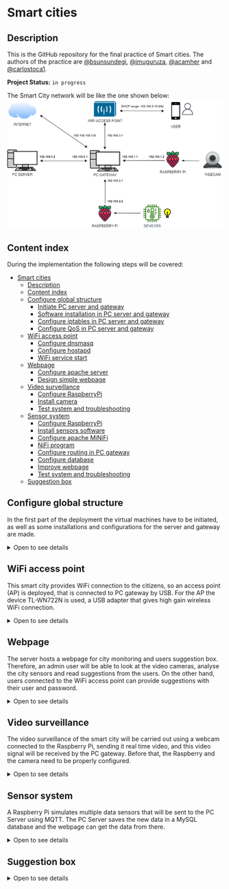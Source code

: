 # Smart cities

## Description
This is the GitHub repository for the final practice of Smart cities. The authors of the practice are [@bsunsundegi](https://github.com/bsunsundegi), [@jmuguruza](https://github.com/jmuguruza), [@acamher](https://github.com/acamher) and [@carlostoca1](https://github.com/carlostoca1).

**Project Status:** `in progress`

The Smart City network will be like the one shown below:
![network_scheme](https://github.com/bsunsundegi/Smart-cities/blob/main/img/Network.png)

## Content index
During the implementation the following steps will be covered:

- [Smart cities](#smart-cities)
  - [Description](#description)
  - [Content index](#content-index)
  - [Configure global structure](#configure-global-structure)
    - [Initiate PC server and gateway](#initiate-pc-server-and-gateway)
    - [Software installation in PC server and gateway](#software-installation-in-pc-server-and-gateway)
    - [Configure iptables in PC server and gateway](#configure-iptables-in-pc-server-and-gateway)
    - [Configure QoS in PC server and gateway](#configure-qos-in-pc-server-and-gateway)
  - [WiFi access point](#wifi-access-point)
    - [Configure dnsmasq](#configure-dnsmasq)
    - [Configure hostapd](#configure-hostapd)
    - [WiFi service start](#wifi-service-start)
  - [Webpage](#webpage)
    - [Configure apache server](#configure-apache-server)
    - [Design simple webpage](#design-simple-webpage)
  - [Video surveillance](#video-surveillance)
    - [Configure RaspberryPi](#configure-raspberrypi)
    - [Install camera](#install-camera)
    - [Test system and troubleshooting](#test-system-and-troubleshooting)
  - [Sensor system](#sensor-system)
    - [Configure RaspberryPi](#configure-raspberrypi-1)
    - [Install sensors software](#install-sensors-software)
    - [Configure apache MiNiFi](#configure-apache-minifi)
    - [NiFi program](#nifi-program)
    - [Configure routing in PC gateway](#configure-routing-in-pc-gateway-1)
    - [Configure database](#configure-database)
    - [Improve webpage](#improve-webpage-1)
    - [Test system and troubleshooting](#test-system-and-troubleshooting-1)
  - [Suggestion box](#suggestion-box)

## Configure global structure

In the first part of the deployment the virtual machines have to be initiated, as well as some installations and configurations for the server and gateway are made.
<details>
<summary>Open to see details</summary>
  
### Initiate PC server and gateway

The operating system chosen for both the PC server and the PC gateway is Ubuntu 22.04. Each one of these PCs are executed in different virtual machines.
For the case of the PC server, Apache Web Server is installed to host the webpage that later will be used.

### Software installation in PC server and gateway

After launching the virtual machines for server and gateway, some software kit has to be installed. It is recommended to use the two scripts that are located in `~/1-Configure-global-structure`, named `gateway_software.sh` and `server_software.sh`. Execute them and accept when asked in the installation process.

### Configure iptables in PC server and gateway

Afterwards, the iptables are configured. In the gateway side the 5 interfaces are defined (server, webcam, sensors, WiFi and Internet), each one with a given IP. Then, some iptable rules are added, according to each of the 5 services. The file is again in the first folder with the name `gateway_iptables.sh`. On the other side, the iptables configuration file for the server will be `server_iptables.sh`; run both scripts and verify that there are no errors.

### Configure QoS in PC server and gateway

Lastly, a QoS configuration is made, to distribute the available bandwith between the different processes. In the gateway side, the uplink traffic to the server is limited to 1 Mbps, while the downlink is limited to 5 Mbps. Regarding the server, the downlink traffic is 20 Mbps. The file `gateway_qdisc.sh` was already executed when running `gateway_iptables.sh`, so executing `server_qdisc.sh` is enough. Verify, once again, that you do not receive any error.
    
</details>
  
## WiFi access point

This smart city provides WiFi connection to the citizens, so an access point (AP) is deployed, that is connected to PC gateway by USB. For the AP the device TL-WN722N is used, a USB adapter that gives high gain wireless WiFi connection.

<details>
<summary>Open to see details</summary>
  
### Configure dnsmasq

The first step of the WiFi access point will be configuring a DNS and DHCP server; for that purpose dnsmasq will be used. In the configuration file the interface is set to `wlan`, binding interface is enabled and a DHCP range is defined according to the general network scheme. Then, go to`~/2-WiFi-access-point` and execute the file `dnsmasq.conf`.
  
### Configure hostapd
  
Second, the access point needs to be implemented. Parameters like channel, password, interface are defined in the configuration file. Now again, go to `~/2-WiFi-access-point` and execute the file `hostapd.conf`.
  
### WiFi service start

Finally, when both the DNS/DHCP and the access point have been configured, they need to be started. Optionally, use from the same directory the script `wifi.sh`, that will do this task automatically when executed.

</details>

## Webpage

The server hosts a webpage for city monitoring and users suggestion box. Therefore, an admin user will be able to look at the video cameras, analyse the city sensors and read suggestions from the users. On the other hand, users connected to the WiFi access point can provide suggestions with their user and password.
<details>
<summary>Open to see details</summary>
  
### Configure apache server

The following guide was used to install the Apache Web Server: [Installing Apache Web Server](https://www.digitalocean.com/community/tutorials/how-to-install-the-apache-web-server-on-ubuntu-22-04)

In the next picture it can bee seen that the web server has been well deployed
![apache_desplegado](https://user-images.githubusercontent.com/73036899/208314731-f36bb996-685d-488f-9bd8-0089475fd43a.jpg)

### Design simple webpage
If the admin wants to see data such as video surveillance, sensor data or the suggestions submitted by the users in the suggestion box, the webpage deployed for that would look like the following one:

![server_webpage](https://user-images.githubusercontent.com/73036899/209978766-0ec14590-6ca6-43f5-8864-235af8aa5e55.jpg)

This page has three buttons. Each button corresponds to each one of the 3 possible types of data. If the admin would like to return back to the main page, it would be possible through the button that appears on screen when whichever button is pressed.
</details>

## Video surveillance

The video surveillance of the smart city will be carried out using a webcam connected to the Raspberry Pi, sending it real time video, and this video signal will be received by the PC gateway. Before that, the Raspberry and the camera need to be properly configured.

<details>
<summary>Open to see details</summary>
  
### Configure RaspberryPi
At first, the RaspberryPi only has the Raspbian image and the operating system generated by the image. Just by connecting it through HDMI will not work. So in order for this to work, we have to do the following steps.

1. Unplug the RaspberryPi and extract the SD Card.

2. If your computer does not have a MicroSD Card Slot, plug the MicroSD Card to the PC through a MicroSD to USB device.

3. Find the file named 'config.txt' and open it. To be able to send images through HDMI some parameters of this file will have to be modified.
![configtxt](https://user-images.githubusercontent.com/73036899/209112138-1d22a620-88e8-4885-ae45-ba7c84ab4c03.jpg)

This files are commented with a '#' so just removing the '#' will be enough. The parameters that have to be uncommented are:
  - `hdmi_safe = 1`
  - `hdmi_force_hotplug = 1`
  - `hdmi_drive = 2`
  
  
![hdmi](https://user-images.githubusercontent.com/73036899/209112929-2fbd5c7a-7e76-47b4-9afe-c42dfb6fbdaf.jpg)

Once this parameters are uncommented, the RaspberryPi HDMI will work.

4. Remove the MicroSD Card from the PC and plug it back to the RaspberryPi.  

5. Switch on the RaspberryPi and connect it to any monitor through HDMI.

The RaspberryPi Boot Image should appear on the screen.
![raspi image](https://user-images.githubusercontent.com/73036899/209113233-feecea97-2b17-48fb-a2f4-c921b6c6b6e6.jpg)

Now, the next step will be to configure Raspbian, the operating system of the RaspberryPi. This configuration is easy, choose the language and region you are the most comfortable with and connect it to a Wi-Fi network if possible, this way the Raspberry can update the software to the latest release.

After this is done, the Raspberry will be configured and ready to use. If everything has been done well, the Desktop should be seen.
![captura_desktop](https://user-images.githubusercontent.com/73036899/209117910-1fd5273c-c10f-45d1-92e7-8998244c6cd1.png)

### Install camera
First of all, to make this task easier, unplug the RaspberryPi and go to the config.txt file. Find the parameter camera_auto_detect=1 and uncomment it. This will make the RaspberryPi autodetect the camera without needing additional software or hardware.
![camera](https://user-images.githubusercontent.com/73036899/209114886-27a17085-ee40-46cc-9a0d-370d8bc7ed26.jpg)
  
To test if the camera works, we install a simple camera software called guvcview.
  
For this, open a terminal and execute the following command:
 
  `sudo apt-get update`
  
  `sudo apt-get upgrade`
  
  `sudo apt-get install guvcview`
  
  `sudo usermod -G video pi`
  
  `sudo modprobe uvcvideo`
  
  `reboot`
  
After rebooting the device, a new program should appear in the "sound and video" tab in the main menu called "guvcview".
  
![guvcview](https://user-images.githubusercontent.com/73036899/209123215-1f7f652f-4b16-4c4f-a97e-1c8cff6201fa.png)
  
Open it and the camera should appear automatically
  
![software_camara](https://user-images.githubusercontent.com/73036899/209123307-0df4950a-74ac-4a2f-baf3-dbe4a53c798e.png)

To change the IP address of the raspberry, the configuration file `/etc/dhcpcd.conf` has to be modified so anytime the device is switched on it is configured by default and there is no need to execute any additional lines everytime.

Now, to get the video from the webcam, mjpg streamer must be installed. For this, open a terminal and enter the following commands:

`sudo apt update`

`sudo apt install snapd`

`sudo reboot`

`sudo snap install core`

`sudo snap install mjpg-streamer`

This will install a program that detects USB webcams and also serves as a streaming server.

To start streaming video, a terminal must be opened in the Raspberry to enter the following command:

`mjpg_streamer`

To modify the parameters of the video such as the frame rate, the resolution and the port through which the video will exit the Raspberry, execute the following file that has to be in the folder installed by the `sudo snap install mjpg-streamer` command:

`./start.sh`

The file `start.sh` is in the folder 4-Video-surveillance.

To view the video, the html file that corresponds to the video surveillance must be modified. The line that should be added is the following one:

`<img src="http://192.168.1.2:2500/?action=stream" width=800*device_width height=500*device_height />`

You should be able to see the video in real time.

### Test system and troubleshooting
When connecting the Raspberry Pi to a PC monitor, it did not work using display port nor VGA, just using a HDMI-HDMI connection between them. In addition, in the 'config.txt' file the screen resolution needs to be changed, accordingly to monitor's resolution, in the parameter hdmi_mode; in our case a resolution of 640x480 was used.

The Raspberry's date and time may not be the desired one, since by default it appears a different one. This can be solved just by using the command `sudo date -s 'YYYY-MM-DD hh:mm:ss'`.

</details>

## Sensor system
A Raspberry Pi simulates multiple data sensors that will be sent to the PC Server using MQTT. The PC Server saves the new data in a MySQL database and the webpage can get the data from there.
<details>
<summary>Open to see details</summary>
  
### Configure RaspberryPi
The OS of the Raspberry Pi was downloaded from the official web page and was installed using a Windows PC with a USB, writting the OS on a memory card. Then the memory is inserted on the raspberry and turned it on.

The next step is to configure the routing by inserting the IP commented on the scheme.

### Install sensors software
For the software it is necessary to install java with the order `sudo apt install java-8-openjdk`. After that it is necessary to set the global variable using `export JAVA_HOME=/usr/lib/jvm/java-8-openjdk`, this will help minifi when running.
It is also required an MQTT package with `sudo apt install mosquitto-clients`. This allowed us to test the program while running and setting the conections.

### Configure apache MiNiFi
MiNiFi is a lighter version of NiFi that consumes much less resources. This allows the Raspberry Pi to execute some flows created on NiFi. For downloading MiNiFi: `wget https://dlcdn.apache.org/nifi/1.19.1/minifi-1.19.1-bin.zip`, after decompressing the program it is necessary to import the `config.yml` file.
NiFi exports templates in format `xml`, but MiNiFi needs a `yml` and for that it is necessary to also install MiNiFi toolkit with `wget https://dlcdn.apache.org/nifi/1.19.1/minifi-toolkit-1.19.1-bin.zip` and decompressing that zip to. Once the toolkit is ready the command while staying on the main folder of the program on root user: `./bin/config.sh transform <input_file.xml> <output_file.yml>`. The last step is the move the new `yml` file to the folder `${minifi_path}/conf/config.yml`.

With the program ready to be executed: `./bin/minifi.sh start` being on the root folder of the minifi download.

### NiFi program
The MQTT publisher and subscriber were created using NiFi.

Publisher works with three street lights sending data over MQTT to the Server PC using Gateway PC path.
![NiFi](img/nifi_publishers.jpg)

Each process has the same structure, using three blocks conforming a JSON which will be sent to the server. The JSON structure is the following one:
```json
{
  "sensorid":"id",
  "latitude":"latitude",
  "longitude":"longitude",
  "timestamp":"timestamp",
  "temperature":"temperature",
  "energy":"energy",
  "status":"status"
}
```

![Publisher_1](img/nifi_publishers2.jpg)

This proccess saves the data to a MySQL database but during the proccess it extract the JSON data and updates the DATETIME atribute to a `YYYY-MM-DD HH:mm:ss` format.
![Subscriber](img/nifi_subscriber.jpg)

### Configure routing in PC gateway

The PC gateway was already configured to allow routing throwards the machine. It also has installed the mosquitto package because the PC is the broker which join the publishers and the subscribers of the protocol.

### Configure database
The database was MySQL database. The install is `sudo apt install mysql-server` and the access to the DB is `sudo mysql -u smartcities -p`.
The database was made following the next structure:
```sql
CREATE TABLE SENSORS (
  REGISTERID INT(10) PRIMARY KEY AUTO_INCREMENT,
  SENSORID VARCHAR(25),
  LATITUDE DECIMAL(8, 6),
  LONGITUDE DECIMAL(9, 6),
  DATETIME DATETIME,
  TEMPERATURE INT(3),
  ENERGY INT(3),
  LIGHTSTATUS BIT(1)
);
```

### Improve webpage
In the webpage was added a php file that makes a query to the database for knowing the IDs of the sensors inside the database. Then other php file do another query which shows the data from the last 2 weeks in order from most recent to the oldest.

### Test system and troubleshooting

During the testing ocurred multiple errors that were solved as:

1. MiNiFi needs to have java-8-openjdk installed, the latest version (java-11-openjdk) doesn't work. That generates errors during the transformation from `xml` to `yml`.
2. Once the template is transformed and correctly moved to the path, the aplication needs an extra package for sending the MQTT messages, that package is `nifi-mqtt-nar-X.X.X.nar`.

</details>

## Suggestion box
<details>
<summary>Open to see details</summary>
</details>
